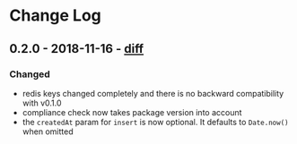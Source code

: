 # Change Log

## 0.2.0 - 2018-11-16 - [diff](https://github.com/adriano-di-giovanni/reaves/compare/v0.1.0...v0.2.0)

### Changed

* redis keys changed completely and there is no backward compatibility with v0.1.0
* compliance check now takes package version into account
* the `createdAt` param for `insert` is now optional. It defaults to `Date.now()` when omitted
